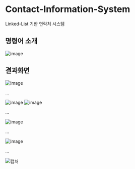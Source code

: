 # Contact-Information-System

Linked-List 기반 연락처 시스템
  
  
  

## 명령어 소개
![image](https://user-images.githubusercontent.com/37769713/91171784-0bb61300-e716-11ea-87b1-c4a670287306.png)    





## 결과화면
![image](https://user-images.githubusercontent.com/37769713/91172235-cc3bf680-e716-11ea-89b4-b9ca1122792a.png)


...   


![image](https://user-images.githubusercontent.com/37769713/91172314-e83f9800-e716-11ea-9742-490d7b4d9852.png)
![image](https://user-images.githubusercontent.com/37769713/91172541-54ba9700-e717-11ea-852d-8fa67bd1d168.png)


...


![image](https://user-images.githubusercontent.com/37769713/91172596-6a2fc100-e717-11ea-8421-b975d4ebfaa6.png)


...


![image](https://user-images.githubusercontent.com/37769713/91172659-7d429100-e717-11ea-92c2-223490e228f1.png)


...


![캡처](https://user-images.githubusercontent.com/37769713/91173052-28534a80-e718-11ea-8e53-9a5efca4ea78.PNG)

